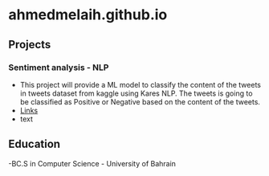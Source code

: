 # ahmedmelaih.github.io

## Projects
### Sentiment analysis - NLP 
- This project will provide a ML model to classify the content of the tweets in tweets dataset from kaggle using Kares NLP. The tweets is going to be classified as Positive or Negative based on the content of the tweets. 
- [Links](https://github.com/AhmedMelaih/NLP/blob/main/NLP%20Tweets%20Good%20Bad.ipynb)
- text

## Education
-BC.S in Computer Science - University of Bahrain


